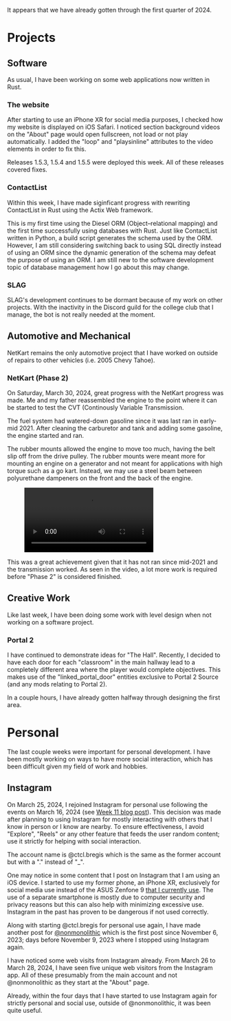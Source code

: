 It appears that we have already gotten through the first quarter of 2024.

# Projects

## Software 
As usual, I have been working on some web applications now written in Rust. 

### The website
After starting to use an iPhone XR for social media purposes, I checked how my website is displayed on iOS Safari. I noticed section background videos on the "About" page would open fullscreen, not load or not play automatically. I added the "loop" and "playsinline" attributes to the video elements in order to fix this.

Releases 1.5.3, 1.5.4 and 1.5.5 were deployed this week. All of these releases covered fixes.

### ContactList
Within this week, I have made siginficant progress with rewriting ContactList in Rust using the Actix Web framework. 

This is my first time using the Diesel ORM (Object–relational mapping) and the first time successfully using databases with Rust. Just like ContactList written in Python, a build script generates the schema used by the ORM. However, I am still considering switching back to using SQL directly instead of using an ORM since the dynamic generation of the schema may defeat the purpose of using an ORM. I am still new to the software development topic of database management how I go about this may change.

### SLAG
SLAG's development continues to be dormant because of my work on other projects. With the inactivity in the Discord guild for the college club that I manage, the bot is not really needed at the moment.

## Automotive and Mechanical
NetKart remains the only automotive project that I have worked on outside of repairs to other vehicles (i.e. 2005 Chevy Tahoe). 

### NetKart (Phase 2)
On Saturday, March 30, 2024, great progress with the NetKart progress was made. Me and my father reassembled the engine to the point where it can be started to test the CVT (Continously Variable Transmission.

The fuel system had watered-down gasoline since it was last ran in early-mid 2021. After cleaning the carburetor and tank and adding some gasoline, the engine started and ran. 

The rubber mounts allowed the engine to move too much, having the belt slip off from the drive pulley. The rubber mounts were meant more for mounting an engine on a generator and not meant for applications with high torque such as a go kart. Instead, we may use a steel beam between polyurethane dampeners on the front and the back of the engine.

<figure>
    <video controls src="/static/blog/16/netkart_cvt_test.mp4"></video>
</figure>

This was a great achievement given that it has not ran since mid-2021 and the transmission worked. As seen in the video, a lot more work is required before "Phase 2" is considered finished.

## Creative Work
Like last week, I have been doing some work with level design when not working on a software project.

### Portal 2
I have continued to demonstrate ideas for "The Hall". Recently, I decided to have each door for each "classroom" in the main hallway lead to a completely different area where the player would complete objectives. This makes use of the "linked_portal_door" entities exclusive to Portal 2 Source (and any mods relating to Portal 2).

In a couple hours, I have already gotten halfway through designing the first area.

# Personal
The last couple weeks were important for personal development. I have been mostly working on ways to have more social interaction, which has been difficult given my field of work and hobbies.

## Instagram
On March 25, 2024, I rejoined Instagram for personal use following the events on March 16, 2024 (see [Week 11 blog post](../14/)). This decision was made after planning to using Instagram for mostly interacting with others that I know in person or I know are nearby. To ensure effectiveness, I avoid "Explore", "Reels" or any other feature that feeds the user random content; use it strictly for helping with social interaction.

The account name is @ctcl.bregis which is the same as the former account but with a "." instead of "_". 

One may notice in some content that I post on Instagram that I am using an iOS device. I started to use my former phone, an iPhone XR, exclusively for social media use instead of the ASUS Zenfone 9 [that I currently use](../../projects/pc_thc/). The use of a separate smartphone is mostly due to computer security and privacy reasons but this can also help with minimizing excessive use. Instagram in the past has proven to be dangerous if not used correctly.

Along with starting @ctcl.bregis for personal use again, I have made another post for [@nonmonolithic](../../projects/nonmono/) which is the first post since November 6, 2023; days before November 9, 2023 where I stopped using Instagram again.

I have noticed some web visits from Instagram already. From March 26 to March 28, 2024, I have seen five unique web visitors from the Instagram app. All of these presumably from the main account and not @nonmonolithic as they start at the "About" page. 

Already, within the four days that I have started to use Instagram again for strictly personal and social use, outside of @nonmonolithic, it was been quite useful.
